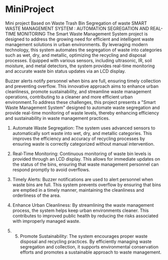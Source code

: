 # MiniProject
Mini project Based on Waste Trash Bin Segregation of waste
SMART WASTE MANAGEMENT SYSTEM : AUTOMATION SEGREGATION AND REAL-TIME MONITORING 
The Smart Waste Management System project is designed to address the growing need for efficient and intelligent waste management solutions in urban environments. By leveraging modern technology, this system automates the segregation of waste into categories such as wet, dry, and metallic, optimizing the recycling and disposal processes. Equipped with various sensors, including ultrasonic, IR, soil moisture, and metal detectors, the system provides real-time monitoring and accurate waste bin status updates via an LCD display. 

Buzzer alerts notify personnel when bins are full, ensuring timely collection and preventing overflow. This innovative approach aims to enhance urban cleanliness, promote sustainability, and streamline waste management operations, contributing to a cleaner and more efficient urban environment.To address these challenges, this project presents a "Smart Waste Management System" designed to automate waste segregation and provide real-time monitoring of waste levels, thereby enhancing efficiency and sustainability in waste management practices.


1. Automate Waste Segregation: The system uses advanced sensors to automatically sort waste into wet, dry, and metallic categories. This improves the efficiency and accuracy of recycling processes by ensuring waste is correctly categorized without manual intervention.

2. Real-Time Monitoring: Continuous monitoring of waste bin levels is provided through an LCD display. This allows for immediate updates on the status of the bins, ensuring that waste management personnel can respond promptly to avoid overflows.

3. Timely Alerts: Buzzer notifications are used to alert personnel when waste bins are full. This system prevents overflow by ensuring that bins are emptied in a timely manner, maintaining the cleanliness and orderliness of the area.

4. Enhance Urban Cleanliness: By streamlining the waste management process, the system helps keep urban environments cleaner. This contributes to improved public health by reducing the risks associated with improperly managed waste.

5. 5. Promote Sustainability: The system encourages proper waste disposal and recycling practices. By efficiently managing waste segregation and collection, it supports environmental conservation efforts and promotes a sustainable approach to waste management.
